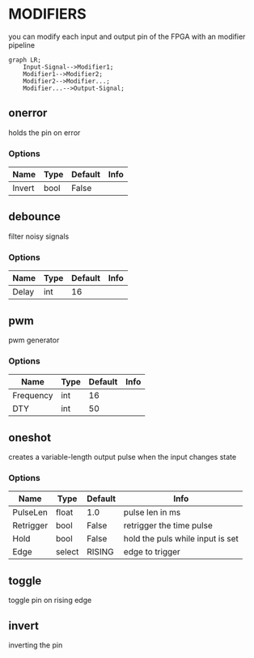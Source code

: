 # MODIFIERS
you can modify each input and output pin of the FPGA with an modifier pipeline

```mermaid
graph LR;
    Input-Signal-->Modifier1;
    Modifier1-->Modifier2;
    Modifier2-->Modifier...;
    Modifier...-->Output-Signal;
```

## onerror
holds the pin on error

### Options
| Name | Type | Default | Info |
| --- | --- | --- | --- |
| Invert | bool | False |  |

## debounce
filter noisy signals

### Options
| Name | Type | Default | Info |
| --- | --- | --- | --- |
| Delay | int | 16 |  |

## pwm
pwm generator

### Options
| Name | Type | Default | Info |
| --- | --- | --- | --- |
| Frequency | int | 16 |  |
| DTY | int | 50 |  |

## oneshot
creates a variable-length output pulse when the input changes state

### Options
| Name | Type | Default | Info |
| --- | --- | --- | --- |
| PulseLen | float | 1.0 | pulse len in ms |
| Retrigger | bool | False | retrigger the time pulse |
| Hold | bool | False | hold the puls while input is set |
| Edge | select | RISING | edge to trigger |

## toggle
toggle pin on rising edge

## invert
inverting the pin

